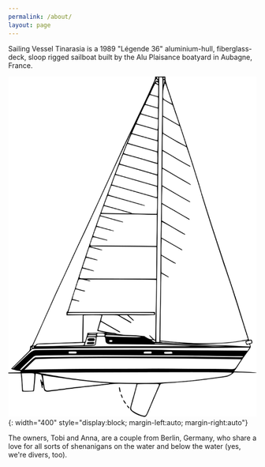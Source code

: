 ```yaml
---
permalink: /about/
layout: page
---
```


Sailing Vessel Tinarasia is a 1989 "Légende 36" aluminium-hull,
fiberglass-deck, sloop rigged sailboat built by
the Alu Plaisance boatyard in Aubagne, France.

![line drawing of S/V Tinarasia, black and white](img/banner.png){: width="400" style="display:block; margin-left:auto; margin-right:auto"}

The owners, Tobi and Anna, are a couple from Berlin, Germany, who share
a love for all sorts of shenanigans on the water and below the water (yes,
we're divers, too).
